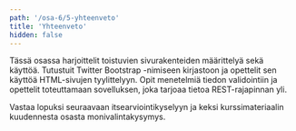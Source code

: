 ```yaml
---
path: '/osa-6/5-yhteenveto'
title: 'Yhteenveto'
hidden: false
---
```



Tässä osassa harjoittelit toistuvien sivurakenteiden määrittelyä sekä käyttöä. Tutustuit Twitter Bootstrap -nimiseen kirjastoon ja opettelit sen käyttöä HTML-sivujen tyylittelyyn. Opit menetelmiä tiedon validointiin ja opettelit toteuttamaan sovelluksen, joka tarjoaa tietoa REST-rajapinnan yli.


Vastaa lopuksi seuraavaan itsearviointikyselyyn ja keksi kurssimateriaalin kuudennesta osasta monivalintakysymys.


<quiz id="33d447bd-20fc-4f7a-92f4-1a810247b5a1"></quiz>

<quiz id="7943ecaf-4d2e-4c5c-8a8f-3e02f38d0280"></quiz>
